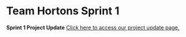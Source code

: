 Team Hortons Sprint 1
===

**Sprint 1 Project Update**
[Click here to access our project update page.](http://teamhortons.wikidot.com/sprint-1)


